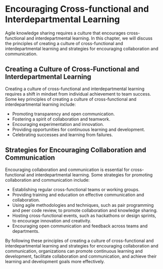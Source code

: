 # Encouraging Cross-functional and Interdepartmental Learning

Agile knowledge sharing requires a culture that encourages cross-functional and interdepartmental learning. In this chapter, we will discuss the principles of creating a culture of cross-functional and interdepartmental learning and strategies for encouraging collaboration and communication.

Creating a Culture of Cross-Functional and Interdepartmental Learning
---------------------------------------------------------------------

Creating a culture of cross-functional and interdepartmental learning requires a shift in mindset from individual achievement to team success. Some key principles of creating a culture of cross-functional and interdepartmental learning include:

* Promoting transparency and open communication.
* Fostering a spirit of collaboration and teamwork.
* Encouraging experimentation and innovation.
* Providing opportunities for continuous learning and development.
* Celebrating successes and learning from failures.

Strategies for Encouraging Collaboration and Communication
----------------------------------------------------------

Encouraging collaboration and communication is essential for cross-functional and interdepartmental learning. Some strategies for promoting collaboration and communication include:

* Establishing regular cross-functional teams or working groups.
* Providing training and education on effective communication and collaboration.
* Using agile methodologies and techniques, such as pair programming and peer code review, to promote collaboration and knowledge sharing.
* Hosting cross-functional events, such as hackathons or design sprints, to encourage innovation and creativity.
* Encouraging open communication and feedback across teams and departments.

By following these principles of creating a culture of cross-functional and interdepartmental learning and strategies for encouraging collaboration and communication, organizations can promote continuous learning and development, facilitate collaboration and communication, and achieve their learning and development goals more effectively.


